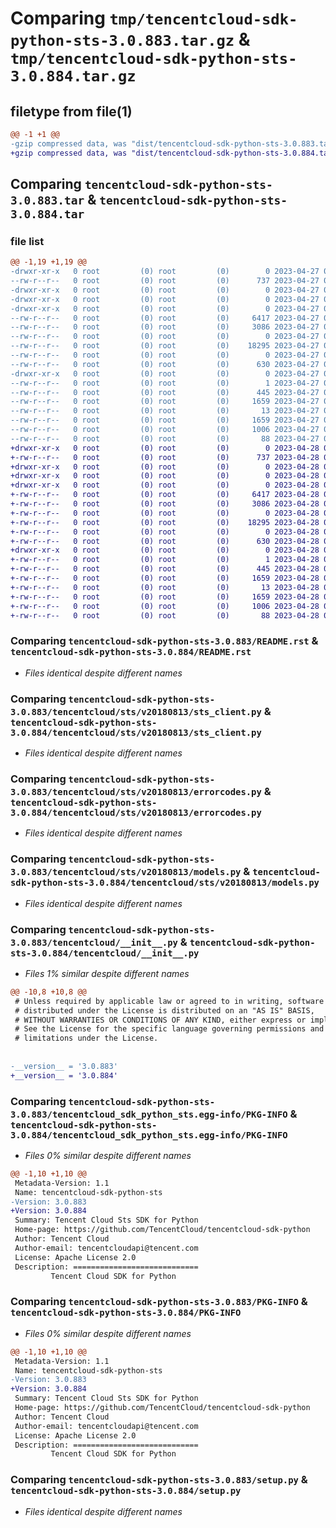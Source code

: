 # Comparing `tmp/tencentcloud-sdk-python-sts-3.0.883.tar.gz` & `tmp/tencentcloud-sdk-python-sts-3.0.884.tar.gz`

## filetype from file(1)

```diff
@@ -1 +1 @@
-gzip compressed data, was "dist/tencentcloud-sdk-python-sts-3.0.883.tar", last modified: Thu Apr 27 00:48:39 2023, max compression
+gzip compressed data, was "dist/tencentcloud-sdk-python-sts-3.0.884.tar", last modified: Fri Apr 28 02:38:34 2023, max compression
```

## Comparing `tencentcloud-sdk-python-sts-3.0.883.tar` & `tencentcloud-sdk-python-sts-3.0.884.tar`

### file list

```diff
@@ -1,19 +1,19 @@
-drwxr-xr-x   0 root         (0) root         (0)        0 2023-04-27 00:48:39.000000 tencentcloud-sdk-python-sts-3.0.883/
--rw-r--r--   0 root         (0) root         (0)      737 2023-04-27 00:48:38.000000 tencentcloud-sdk-python-sts-3.0.883/README.rst
-drwxr-xr-x   0 root         (0) root         (0)        0 2023-04-27 00:48:39.000000 tencentcloud-sdk-python-sts-3.0.883/tencentcloud/
-drwxr-xr-x   0 root         (0) root         (0)        0 2023-04-27 00:48:39.000000 tencentcloud-sdk-python-sts-3.0.883/tencentcloud/sts/
-drwxr-xr-x   0 root         (0) root         (0)        0 2023-04-27 00:48:39.000000 tencentcloud-sdk-python-sts-3.0.883/tencentcloud/sts/v20180813/
--rw-r--r--   0 root         (0) root         (0)     6417 2023-04-27 00:48:38.000000 tencentcloud-sdk-python-sts-3.0.883/tencentcloud/sts/v20180813/sts_client.py
--rw-r--r--   0 root         (0) root         (0)     3086 2023-04-27 00:48:38.000000 tencentcloud-sdk-python-sts-3.0.883/tencentcloud/sts/v20180813/errorcodes.py
--rw-r--r--   0 root         (0) root         (0)        0 2023-04-27 00:48:38.000000 tencentcloud-sdk-python-sts-3.0.883/tencentcloud/sts/v20180813/__init__.py
--rw-r--r--   0 root         (0) root         (0)    18295 2023-04-27 00:48:38.000000 tencentcloud-sdk-python-sts-3.0.883/tencentcloud/sts/v20180813/models.py
--rw-r--r--   0 root         (0) root         (0)        0 2023-04-27 00:48:38.000000 tencentcloud-sdk-python-sts-3.0.883/tencentcloud/sts/__init__.py
--rw-r--r--   0 root         (0) root         (0)      630 2023-04-27 00:48:38.000000 tencentcloud-sdk-python-sts-3.0.883/tencentcloud/__init__.py
-drwxr-xr-x   0 root         (0) root         (0)        0 2023-04-27 00:48:39.000000 tencentcloud-sdk-python-sts-3.0.883/tencentcloud_sdk_python_sts.egg-info/
--rw-r--r--   0 root         (0) root         (0)        1 2023-04-27 00:48:39.000000 tencentcloud-sdk-python-sts-3.0.883/tencentcloud_sdk_python_sts.egg-info/dependency_links.txt
--rw-r--r--   0 root         (0) root         (0)      445 2023-04-27 00:48:39.000000 tencentcloud-sdk-python-sts-3.0.883/tencentcloud_sdk_python_sts.egg-info/SOURCES.txt
--rw-r--r--   0 root         (0) root         (0)     1659 2023-04-27 00:48:39.000000 tencentcloud-sdk-python-sts-3.0.883/tencentcloud_sdk_python_sts.egg-info/PKG-INFO
--rw-r--r--   0 root         (0) root         (0)       13 2023-04-27 00:48:39.000000 tencentcloud-sdk-python-sts-3.0.883/tencentcloud_sdk_python_sts.egg-info/top_level.txt
--rw-r--r--   0 root         (0) root         (0)     1659 2023-04-27 00:48:39.000000 tencentcloud-sdk-python-sts-3.0.883/PKG-INFO
--rw-r--r--   0 root         (0) root         (0)     1006 2023-04-27 00:48:38.000000 tencentcloud-sdk-python-sts-3.0.883/setup.py
--rw-r--r--   0 root         (0) root         (0)       88 2023-04-27 00:48:39.000000 tencentcloud-sdk-python-sts-3.0.883/setup.cfg
+drwxr-xr-x   0 root         (0) root         (0)        0 2023-04-28 02:38:34.000000 tencentcloud-sdk-python-sts-3.0.884/
+-rw-r--r--   0 root         (0) root         (0)      737 2023-04-28 02:38:34.000000 tencentcloud-sdk-python-sts-3.0.884/README.rst
+drwxr-xr-x   0 root         (0) root         (0)        0 2023-04-28 02:38:34.000000 tencentcloud-sdk-python-sts-3.0.884/tencentcloud/
+drwxr-xr-x   0 root         (0) root         (0)        0 2023-04-28 02:38:34.000000 tencentcloud-sdk-python-sts-3.0.884/tencentcloud/sts/
+drwxr-xr-x   0 root         (0) root         (0)        0 2023-04-28 02:38:34.000000 tencentcloud-sdk-python-sts-3.0.884/tencentcloud/sts/v20180813/
+-rw-r--r--   0 root         (0) root         (0)     6417 2023-04-28 02:38:34.000000 tencentcloud-sdk-python-sts-3.0.884/tencentcloud/sts/v20180813/sts_client.py
+-rw-r--r--   0 root         (0) root         (0)     3086 2023-04-28 02:38:34.000000 tencentcloud-sdk-python-sts-3.0.884/tencentcloud/sts/v20180813/errorcodes.py
+-rw-r--r--   0 root         (0) root         (0)        0 2023-04-28 02:38:34.000000 tencentcloud-sdk-python-sts-3.0.884/tencentcloud/sts/v20180813/__init__.py
+-rw-r--r--   0 root         (0) root         (0)    18295 2023-04-28 02:38:34.000000 tencentcloud-sdk-python-sts-3.0.884/tencentcloud/sts/v20180813/models.py
+-rw-r--r--   0 root         (0) root         (0)        0 2023-04-28 02:38:34.000000 tencentcloud-sdk-python-sts-3.0.884/tencentcloud/sts/__init__.py
+-rw-r--r--   0 root         (0) root         (0)      630 2023-04-28 02:38:34.000000 tencentcloud-sdk-python-sts-3.0.884/tencentcloud/__init__.py
+drwxr-xr-x   0 root         (0) root         (0)        0 2023-04-28 02:38:34.000000 tencentcloud-sdk-python-sts-3.0.884/tencentcloud_sdk_python_sts.egg-info/
+-rw-r--r--   0 root         (0) root         (0)        1 2023-04-28 02:38:34.000000 tencentcloud-sdk-python-sts-3.0.884/tencentcloud_sdk_python_sts.egg-info/dependency_links.txt
+-rw-r--r--   0 root         (0) root         (0)      445 2023-04-28 02:38:34.000000 tencentcloud-sdk-python-sts-3.0.884/tencentcloud_sdk_python_sts.egg-info/SOURCES.txt
+-rw-r--r--   0 root         (0) root         (0)     1659 2023-04-28 02:38:34.000000 tencentcloud-sdk-python-sts-3.0.884/tencentcloud_sdk_python_sts.egg-info/PKG-INFO
+-rw-r--r--   0 root         (0) root         (0)       13 2023-04-28 02:38:34.000000 tencentcloud-sdk-python-sts-3.0.884/tencentcloud_sdk_python_sts.egg-info/top_level.txt
+-rw-r--r--   0 root         (0) root         (0)     1659 2023-04-28 02:38:34.000000 tencentcloud-sdk-python-sts-3.0.884/PKG-INFO
+-rw-r--r--   0 root         (0) root         (0)     1006 2023-04-28 02:38:34.000000 tencentcloud-sdk-python-sts-3.0.884/setup.py
+-rw-r--r--   0 root         (0) root         (0)       88 2023-04-28 02:38:34.000000 tencentcloud-sdk-python-sts-3.0.884/setup.cfg
```

### Comparing `tencentcloud-sdk-python-sts-3.0.883/README.rst` & `tencentcloud-sdk-python-sts-3.0.884/README.rst`

 * *Files identical despite different names*

### Comparing `tencentcloud-sdk-python-sts-3.0.883/tencentcloud/sts/v20180813/sts_client.py` & `tencentcloud-sdk-python-sts-3.0.884/tencentcloud/sts/v20180813/sts_client.py`

 * *Files identical despite different names*

### Comparing `tencentcloud-sdk-python-sts-3.0.883/tencentcloud/sts/v20180813/errorcodes.py` & `tencentcloud-sdk-python-sts-3.0.884/tencentcloud/sts/v20180813/errorcodes.py`

 * *Files identical despite different names*

### Comparing `tencentcloud-sdk-python-sts-3.0.883/tencentcloud/sts/v20180813/models.py` & `tencentcloud-sdk-python-sts-3.0.884/tencentcloud/sts/v20180813/models.py`

 * *Files identical despite different names*

### Comparing `tencentcloud-sdk-python-sts-3.0.883/tencentcloud/__init__.py` & `tencentcloud-sdk-python-sts-3.0.884/tencentcloud/__init__.py`

 * *Files 1% similar despite different names*

```diff
@@ -10,8 +10,8 @@
 # Unless required by applicable law or agreed to in writing, software
 # distributed under the License is distributed on an "AS IS" BASIS,
 # WITHOUT WARRANTIES OR CONDITIONS OF ANY KIND, either express or implied.
 # See the License for the specific language governing permissions and
 # limitations under the License.
 
 
-__version__ = '3.0.883'
+__version__ = '3.0.884'
```

### Comparing `tencentcloud-sdk-python-sts-3.0.883/tencentcloud_sdk_python_sts.egg-info/PKG-INFO` & `tencentcloud-sdk-python-sts-3.0.884/tencentcloud_sdk_python_sts.egg-info/PKG-INFO`

 * *Files 0% similar despite different names*

```diff
@@ -1,10 +1,10 @@
 Metadata-Version: 1.1
 Name: tencentcloud-sdk-python-sts
-Version: 3.0.883
+Version: 3.0.884
 Summary: Tencent Cloud Sts SDK for Python
 Home-page: https://github.com/TencentCloud/tencentcloud-sdk-python
 Author: Tencent Cloud
 Author-email: tencentcloudapi@tencent.com
 License: Apache License 2.0
 Description: ============================
         Tencent Cloud SDK for Python
```

### Comparing `tencentcloud-sdk-python-sts-3.0.883/PKG-INFO` & `tencentcloud-sdk-python-sts-3.0.884/PKG-INFO`

 * *Files 0% similar despite different names*

```diff
@@ -1,10 +1,10 @@
 Metadata-Version: 1.1
 Name: tencentcloud-sdk-python-sts
-Version: 3.0.883
+Version: 3.0.884
 Summary: Tencent Cloud Sts SDK for Python
 Home-page: https://github.com/TencentCloud/tencentcloud-sdk-python
 Author: Tencent Cloud
 Author-email: tencentcloudapi@tencent.com
 License: Apache License 2.0
 Description: ============================
         Tencent Cloud SDK for Python
```

### Comparing `tencentcloud-sdk-python-sts-3.0.883/setup.py` & `tencentcloud-sdk-python-sts-3.0.884/setup.py`

 * *Files identical despite different names*

